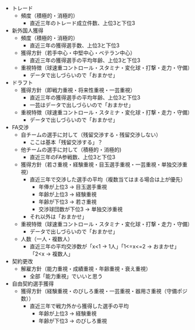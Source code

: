 - トレード
    - 頻度（積極的・消極的）
      - 直近三年のトレード成立件数、上位3と下位3
- 新外国人獲得
    - 頻度（積極的・消極的）
      - 直近三年の獲得選手数、上位3と下位3
    - 獲得方針（若手中心・中堅中心・ベテラン中心）
      - 直近三年の獲得選手の平均年齢、上位3と下位3
    - 重視特徴（球速重コントロール・スタミナ・変化球・打撃・走力・守備）
      - データで出しづらいので「おまかせ」
- ドラフト
    - 獲得方針（即戦力重視・将来性重視・一芸重視）
      - 直近三年の獲得選手の平均年齢、上位3と下位3
      - 一芸はデータで出しづらいので「おまかせ」
    - 重視特徴（球速重コントロール・スタミナ・変化球・打撃・走力・守備）
      - データで出しづらいので「おまかせ」
- FA交渉
    - 自チームの選手に対して（残留交渉する・残留交渉しない）
      - ここは基本「残留交渉する」？
    - 他チームの選手に対して（積極的・消極的)
      - 直近三年のFA参戦数、上位3と下位3
    - 獲得方針（若さ重視・経験重視・目玉選手重視・一芸重視・単独交渉重視）
      - 直近三年で交渉した選手の平均（複数当てはまる場合は上が優先）
        - 年俸が上位3 → 目玉選手重視
        - 年齢が上位3 → 経験重視
        - 年齢が下位3 → 若さ重視
        - 交渉球団数が下位3 → 単独交渉重視
      - それ以外は「おまかせ」
    - 重視特徴（球速重コントロール・スタミナ・変化球・打撃・走力・守備）
      - データで出しづらいので「おまかせ」
    - 人数（一人・複数人）
      - 直近三年の平均交渉数が「x<1 → 1人」「1<=x<=2 → おまかせ」「2<x → 複数人」
- 契約更改
    - 解雇方針（能力重視・成績重視・年齢重視・衰え重視）
      - 全部「能力重視」でいいと思う
- 自由契約選手獲得
    - 獲得方針（経験重視・のびしろ重視・一芸重視・器用さ重視（守備ポジ数））
      - 直近三年で戦力外から獲得した選手の平均
        - 年齢が上位3 → 経験重視
        - 年齢が下位3 → のびしろ重視